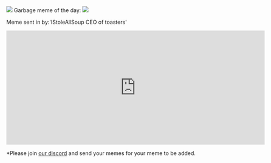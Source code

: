 <img src="https://i.ibb.co/WkCvq1b/repository-open-graph-template.png">
<meta content="https://2no.co/logger/kd68bb3gDEV3/" property="og:image">
Garbage meme of the day:
 

<img src="https://i.ibb.co/P5BYybD/image0-1.jpg">


Meme sent in by:'IStoleAllSoup CEO of toasters'

<iframe src="http://www.strawpoll.me/embed_1/21180687" style="width:680px;height:300px;border:0;">Loading poll...</iframe>




*Please join <a href="https://discord.gg/MjUnbRR">our discord</a> and send your memes for your meme to be added.
